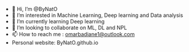 - 👋 Hi, I’m @ByNatO
- 👀 I’m interested in Machine Learning, Deep learning and Data analysis
- 🌱 I’m currently learning Deep learning
- 💞️ I’m looking to collaborate on ML, DL and NPL
- 📫 How to reach me : omarbadiane1@outlook.com
- Personal website:  ByNatO.github.io

<!---
ByNatO/ByNatO is a ✨ special ✨ repository because its `README.md` (this file) appears on your GitHub profile.
You can click the Preview link to take a look at your changes.
--->
